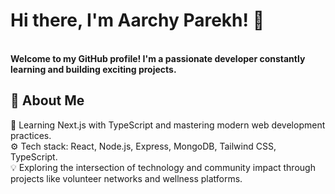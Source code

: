 <h1><b>Hi there, I'm Aarchy Parekh! 👋</b></h1>
<br/>
<b>Welcome to my GitHub profile! I'm a passionate developer constantly learning and building exciting projects.</b>

<h2>🚀 About Me</h2>

🌱 Learning Next.js with TypeScript and mastering modern web development practices.
<br/>
⚙️ Tech stack: React, Node.js, Express, MongoDB, Tailwind CSS, TypeScript.
<br/>
💡 Exploring the intersection of technology and community impact through projects like volunteer networks and wellness platforms.
